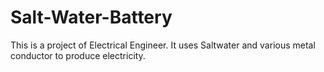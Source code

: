 # Salt-Water-Battery

This is a project of Electrical Engineer.
It uses Saltwater and various metal conductor to produce electricity.
